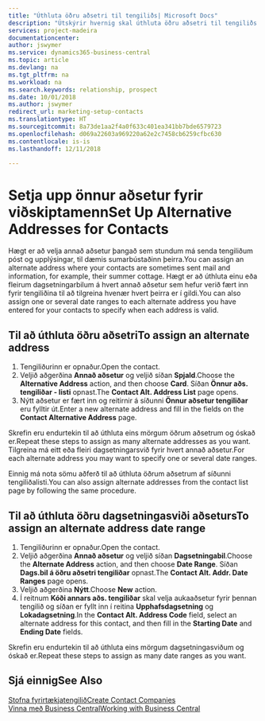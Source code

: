 ```yaml
---
title: "Úthluta öðru aðsetri til tengiliðs| Microsoft Docs"
description: "Útskýrir hvernig skal úthluta öðru aðsetri til tengiliðs eða viðfangs, þangað sem stundum eru sendar upplýsingar til þeirra."
services: project-madeira
documentationcenter: 
author: jswymer
ms.service: dynamics365-business-central
ms.topic: article
ms.devlang: na
ms.tgt_pltfrm: na
ms.workload: na
ms.search.keywords: relationship, prospect
ms.date: 10/01/2018
ms.author: jswymer
redirect_url: marketing-setup-contacts
ms.translationtype: HT
ms.sourcegitcommit: 8a73de1aa2f4a0f633c401ea341bb7bde6579723
ms.openlocfilehash: d069a22603a969220a62e2c7458cb6259cfbc630
ms.contentlocale: is-is
ms.lasthandoff: 12/11/2018

---
```

# <a name="set-up-alternative-addresses-for-contacts"></a><span data-ttu-id="01f78-103">Setja upp önnur aðsetur fyrir viðskiptamenn</span><span class="sxs-lookup"><span data-stu-id="01f78-103">Set Up Alternative Addresses for Contacts</span></span>
<span data-ttu-id="01f78-104">Hægt er að velja annað aðsetur þangað sem stundum má senda tengiliðum póst og upplýsingar, til dæmis sumarbústaðinn þeirra.</span><span class="sxs-lookup"><span data-stu-id="01f78-104">You can assign an alternate address where your contacts are sometimes sent mail and information, for example, their summer cottage.</span></span> <span data-ttu-id="01f78-105">Hægt er að úthluta einu eða fleirum dagsetningarbilum á hvert annað aðsetur sem hefur verið fært inn fyrir tengiliðina til að tilgreina hvenær hvert þeirra er í gildi.</span><span class="sxs-lookup"><span data-stu-id="01f78-105">You can also assign one or several date ranges to each alternate address you have entered for your contacts to specify when each address is valid.</span></span>

## <a name="to-assign-an-alternate-address"></a><span data-ttu-id="01f78-106">Til að úthluta öðru aðsetri</span><span class="sxs-lookup"><span data-stu-id="01f78-106">To assign an alternate address</span></span>
1. <span data-ttu-id="01f78-107">Tengiliðurinn er opnaður.</span><span class="sxs-lookup"><span data-stu-id="01f78-107">Open the contact.</span></span>
2. <span data-ttu-id="01f78-108">Veljið aðgerðina **Annað aðsetur** og veljið síðan **Spjald**.</span><span class="sxs-lookup"><span data-stu-id="01f78-108">Choose the **Alternative Address** action, and then choose **Card**.</span></span> <span data-ttu-id="01f78-109">Síðan **Önnur aðs. tengiliðar - listi** opnast.</span><span class="sxs-lookup"><span data-stu-id="01f78-109">The **Contact Alt. Address List** page opens.</span></span>
3. <span data-ttu-id="01f78-110">Nýtt aðsetur er fært inn og reitirnir á síðunni **Önnur aðsetur tengiliðar** eru fylltir út.</span><span class="sxs-lookup"><span data-stu-id="01f78-110">Enter a new alternate address and fill in the fields on the **Contact Alternative Address** page.</span></span>

<span data-ttu-id="01f78-111">Skrefin eru endurtekin til að úthluta eins mörgum öðrum aðsetrum og óskað er.</span><span class="sxs-lookup"><span data-stu-id="01f78-111">Repeat these steps to assign as many alternate addresses as you want.</span></span> <span data-ttu-id="01f78-112">Tilgreina má eitt eða fleiri dagsetningarsvið fyrir hvert annað aðsetur.</span><span class="sxs-lookup"><span data-stu-id="01f78-112">For each alternate address you may want to specify one or several date ranges.</span></span>

<span data-ttu-id="01f78-113">Einnig má nota sömu aðferð til að úthluta öðrum aðsetrum af síðunni tengiliðalisti.</span><span class="sxs-lookup"><span data-stu-id="01f78-113">You can also assign alternate addresses from the contact list page by following the same procedure.</span></span>

## <a name="to-assign-an-alternate-address-date-range"></a><span data-ttu-id="01f78-114">Til að úthluta öðru dagsetningasviði aðseturs</span><span class="sxs-lookup"><span data-stu-id="01f78-114">To assign an alternate address date range</span></span>
1. <span data-ttu-id="01f78-115">Tengiliðurinn er opnaður.</span><span class="sxs-lookup"><span data-stu-id="01f78-115">Open the contact.</span></span>
2. <span data-ttu-id="01f78-116">Veljið aðgerðina **Annað aðsetur** og veljið síðan **Dagsetningabil**.</span><span class="sxs-lookup"><span data-stu-id="01f78-116">Choose the **Alternate Address** action, and then choose **Date Range**.</span></span> <span data-ttu-id="01f78-117">Síðan **Dags.bil á öðru aðsetri tengiliðar** opnast.</span><span class="sxs-lookup"><span data-stu-id="01f78-117">The **Contact Alt. Addr. Date Ranges** page opens.</span></span>
3. <span data-ttu-id="01f78-118">Veljið aðgerðina **Nýtt**.</span><span class="sxs-lookup"><span data-stu-id="01f78-118">Choose **New** action.</span></span>
4. <span data-ttu-id="01f78-119">Í reitnum **Kóði annars aðs. tengiliðar** skal velja aukaaðsetur fyrir þennan tengilið og síðan er fyllt inn í reitina **Upphafsdagsetning** og **Lokadagsetning**.</span><span class="sxs-lookup"><span data-stu-id="01f78-119">In the **Contact Alt. Address Code** field, select an alternate address for this contact, and then fill in the **Starting Date** and **Ending Date** fields.</span></span>

<span data-ttu-id="01f78-120">Skrefin eru endurtekin til að úthluta eins mörgum dagsetningasviðum og óskað er.</span><span class="sxs-lookup"><span data-stu-id="01f78-120">Repeat these steps to assign as many date ranges as you want.</span></span>

## <a name="see-also"></a><span data-ttu-id="01f78-121">Sjá einnig</span><span class="sxs-lookup"><span data-stu-id="01f78-121">See Also</span></span>
[<span data-ttu-id="01f78-122">Stofna fyrirtækjatengilið</span><span class="sxs-lookup"><span data-stu-id="01f78-122">Create Contact Companies</span></span>](marketing-create-contact-companies.md)  
[<span data-ttu-id="01f78-123">Vinna með Business Central</span><span class="sxs-lookup"><span data-stu-id="01f78-123">Working with Business Central</span></span>](ui-work-product.md)

